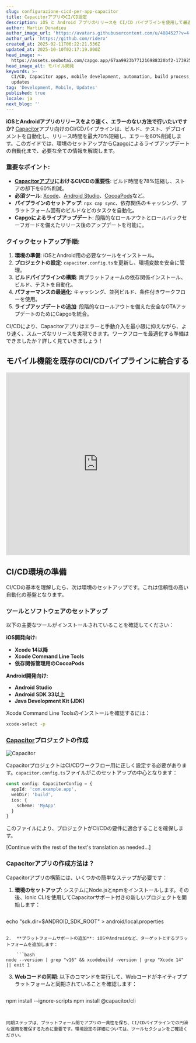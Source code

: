 ```yaml
---
slug: configurazione-cicd-per-app-capacitor
title: CapacitorアプリのCI/CD設定
description: iOS と Android アプリのリリースを CI/CD パイプラインを使用して最適化し、効率性を向上させ、エラーを減らす方法をご紹介します。
author: Martin Donadieu
author_image_url: 'https://avatars.githubusercontent.com/u/4084527?v=4'
author_url: 'https://github.com/riderx'
created_at: 2025-02-11T06:22:21.536Z
updated_at: 2025-10-10T02:17:19.000Z
head_image: >-
  https://assets.seobotai.com/capgo.app/67aa9923b771216988320bf2-1739254956493.jpg
head_image_alt: モバイル開発
keywords: >-
  CI/CD, Capacitor apps, mobile development, automation, build process, live
  updates
tag: 'Development, Mobile, Updates'
published: true
locale: ja
next_blog: ''
---
```

**iOSとAndroidアプリのリリースをより速く、エラーのない方法で行いたいですか?** [Capacitor](https://capacitorjs.com/)アプリ向けのCI/CDパイプラインは、ビルド、テスト、デプロイメントを自動化し、リリース時間を最大70%短縮し、エラーを60%削減します。このガイドでは、環境のセットアップから[Capgo](https://capgo.app/)によるライブアップデートの自動化まで、必要な全ての情報を解説します。

### 重要なポイント:

- **[Capacitorアプリ](https://capgo.app/blog/capacitor-comprehensive-guide/)におけるCI/CDの重要性**: ビルド時間を78%短縮し、ストアの却下を60%削減。
- **必須ツール**: [Xcode](https://developer.apple.com/xcode/)、[Android Studio](https://developer.android.com/studio)、[CocoaPods](https://cocoapods.org/)など。
- **パイプラインのセットアップ**: `npx cap sync`、依存関係のキャッシング、プラットフォーム固有のビルドなどのタスクを自動化。
- **Capgoによるライブアップデート**: 段階的なロールアウトとロールバックセーフガードを備えたリリース後のアップデートを可能に。

### クイックセットアップ手順:

1. **環境の準備**: iOSとAndroid用の必要なツールをインストール。
2. **プロジェクトの設定**: `capacitor.config.ts`を更新し、環境変数を安全に管理。
3. **ビルドパイプラインの構築**: 両プラットフォームの依存関係インストール、ビルド、テストを自動化。
4. **パフォーマンスの最適化**: キャッシング、並列ビルド、条件付きワークフローを使用。
5. **ライブアップデートの追加**: 段階的なロールアウトを備えた安全なOTAアップデートのためにCapgoを統合。

CI/CDにより、Capacitorアプリはエラーと手動介入を最小限に抑えながら、より速く、スムーズなリリースを実現できます。ワークフローを最適化する準備はできましたか？詳しく見ていきましょう！

## モバイル機能を既存のCI/CDパイプラインに統合する

<iframe src="https://www.youtube.com/embed/rIPnuVwvbb0" aria-label="YouTube video player" frameborder="0" allow="accelerometer; autoplay; clipboard-write; encrypted-media; gyroscope; picture-in-picture; web-share" referrerpolicy="strict-origin-when-cross-origin" style="width: 100%; height: 500px;" allowfullscreen></iframe>

## CI/CD環境の準備

CI/CDの基本を理解したら、次は環境のセットアップです。これは信頼性の高い自動化の基盤となります。

### ツールとソフトウェアのセットアップ

以下の主要なツールがインストールされていることを確認してください：

**iOS開発向け:**

- **Xcode 14以降**
- **Xcode Command Line Tools**
- **依存関係管理用のCocoaPods**

**Android開発向け:**

- **Android Studio**
- **Android SDK 33以上**
- **Java Development Kit (JDK)**

Xcode Command Line Toolsのインストールを確認するには：

```bash
xcode-select -p
```

### [Capacitor](https://capacitorjs.com/)プロジェクトの作成

![Capacitor](https://mars-images.imgix.net/seobot/screenshots/capacitorjs.com-4c1a6a7e452082d30f5bff9840b00b7d-2025-02-11.jpg?auto=compress)

CapacitorプロジェクトはCI/CDワークフロー用に正しく設定する必要があります。`capacitor.config.ts`ファイルがこのセットアップの中心となります：

```typescript
const config: CapacitorConfig = {
  appId: 'com.example.app',
  webDir: 'build',
  ios: { 
    scheme: 'MyApp'
  }
}
```

このファイルにより、プロジェクトがCI/CDの要件に適合することを確保します。

[Continue with the rest of the text's translation as needed...]

### Capacitorアプリの作成方法は？

Capacitorアプリの構築には、いくつかの簡単なステップが必要です：

1.  **環境のセットアップ**: システムにNode.jsとnpmをインストールします。その後、Ionic CLIを使用してCapacitorサポート付きの新しいプロジェクトを開始します：
    
    ```bash
echo "sdk.dir=$ANDROID_SDK_ROOT" > android/local.properties
```
    
2.  **プラットフォームサポートの追加**: iOSやAndroidなど、ターゲットとするプラットフォームを追加します：
    
    ```bash
node --version | grep "v16" && xcodebuild -version | grep "Xcode 14" || exit 1
```
    
3.  **Webコードの同期**: 以下のコマンドを実行して、Webコードがネイティブプラットフォームと同期されていることを確認します：
    
    ```bash
npm install --ignore-scripts
npm install @capacitor/cli
```
    

同期ステップは、プラットフォーム間でアプリの一貫性を保ち、CI/CDパイプラインでの円滑な運用を確保するために重要です。環境設定の詳細については、ツールセクションをご確認ください。
